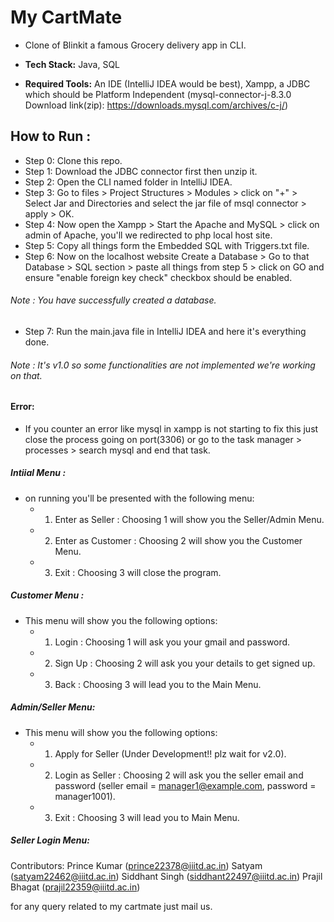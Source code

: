 # My CartMate
* Clone of Blinkit a famous Grocery delivery app in CLI.
* **Tech Stack:** Java, SQL

* **Required Tools:** An IDE (IntelliJ IDEA would be best), Xampp, a JDBC which should be Platform Independent (mysql-connector-j-8.3.0 Download link(zip): https://downloads.mysql.com/archives/c-j/)

## How to Run :
  * Step 0: Clone this repo.
  * Step 1: Download the JDBC connector first then unzip it.
  * Step 2: Open the CLI named folder in IntelliJ IDEA.
  * Step 3: Go to files > Project Structures > Modules > click on "+" > Select Jar and Directories and select the jar file of msql connector > apply > OK.
  * Step 4: Now open the Xampp > Start the Apache and MySQL > click on admin of Apache, you'll we redirected to php local host site.
  * Step 5: Copy all things form the Embedded SQL with Triggers.txt file.
  * Step 6: Now on the localhost website Create a Database > Go to that Database > SQL section > paste all things from step 5 > click on GO and ensure "enable foreign key check" checkbox should be enabled.
   ###### Note : You have successfully created a database.
  * Step 7: Run the main.java file in IntelliJ IDEA and here it's everything done.
   ###### Note : It's v1.0 so some functionalities are not implemented we're working on that.


#### Error:
  * If you counter an error like mysql in xampp is not starting to fix this just close the process going on port(3306) or go to the task manager > processes > search mysql and end that task.


##### Intiial Menu :
* on running you'll be presented with the following menu:
  * 1. Enter as Seller : Choosing 1 will show you the Seller/Admin Menu.
  * 2. Enter as Customer : Choosing 2 will show you the Customer Menu.
  * 3. Exit : Choosing 3 will close the program.
         
##### Customer Menu : 
* This menu will show you the following options: 
   * 1. Login : Choosing 1 will ask you your gmail and password.
   * 2. Sign Up : Choosing 2 will ask you your details to get signed up.
   * 3. Back : Choosing 3 will lead you to the Main Menu.

##### Admin/Seller Menu:
* This menu will show you the following options:
   * 1. Apply for Seller (Under Development!! plz wait for v2.0).
   * 2. Login as Seller : Choosing 2 will ask you the seller email and password (seller email = manager1@example.com, password = manager1001).
   * 3. Exit : Choosing 3 will lead you to Main Menu.
    
##### Seller Login Menu: 





Contributors:
Prince Kumar (prince22378@iiitd.ac.in)
Satyam (satyam22462@iiitd.ac.in)
Siddhant Singh (siddhant22497@iiitd.ac.in)
Prajil Bhagat (prajil22359@iiitd.ac.in)

for any query related to my cartmate just mail us.
